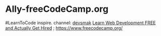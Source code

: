 # Ally-freeCodeCamp.org
#LearnToCode inspire. channel: [devsmak](https://www.youtube.com/c/devsmak) [Learn Web Development FREE and Actually Get Hired](https://youtu.be/14-xBLhZ4AE) ; https://www.freecodecamp.org/
